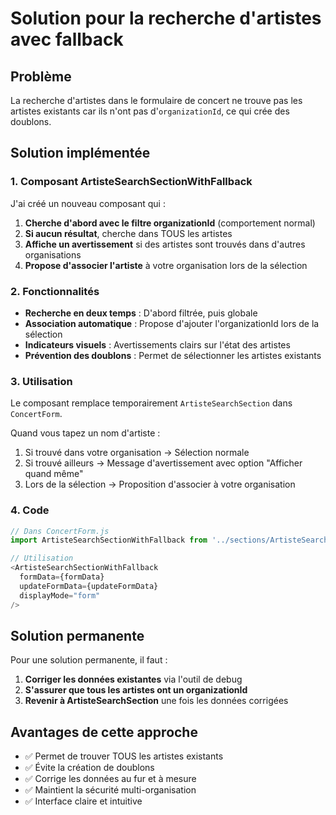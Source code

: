 # Solution pour la recherche d'artistes avec fallback

## Problème

La recherche d'artistes dans le formulaire de concert ne trouve pas les artistes existants car ils n'ont pas d'`organizationId`, ce qui crée des doublons.

## Solution implémentée

### 1. Composant ArtisteSearchSectionWithFallback

J'ai créé un nouveau composant qui :

1. **Cherche d'abord avec le filtre organizationId** (comportement normal)
2. **Si aucun résultat**, cherche dans TOUS les artistes
3. **Affiche un avertissement** si des artistes sont trouvés dans d'autres organisations
4. **Propose d'associer l'artiste** à votre organisation lors de la sélection

### 2. Fonctionnalités

- **Recherche en deux temps** : D'abord filtrée, puis globale
- **Association automatique** : Propose d'ajouter l'organizationId lors de la sélection
- **Indicateurs visuels** : Avertissements clairs sur l'état des artistes
- **Prévention des doublons** : Permet de sélectionner les artistes existants

### 3. Utilisation

Le composant remplace temporairement `ArtisteSearchSection` dans `ConcertForm`.

Quand vous tapez un nom d'artiste :
1. Si trouvé dans votre organisation → Sélection normale
2. Si trouvé ailleurs → Message d'avertissement avec option "Afficher quand même"
3. Lors de la sélection → Proposition d'associer à votre organisation

### 4. Code

```javascript
// Dans ConcertForm.js
import ArtisteSearchSectionWithFallback from '../sections/ArtisteSearchSectionWithFallback';

// Utilisation
<ArtisteSearchSectionWithFallback 
  formData={formData}
  updateFormData={updateFormData}
  displayMode="form"
/>
```

## Solution permanente

Pour une solution permanente, il faut :

1. **Corriger les données existantes** via l'outil de debug
2. **S'assurer que tous les artistes ont un organizationId**
3. **Revenir à ArtisteSearchSection** une fois les données corrigées

## Avantages de cette approche

- ✅ Permet de trouver TOUS les artistes existants
- ✅ Évite la création de doublons
- ✅ Corrige les données au fur et à mesure
- ✅ Maintient la sécurité multi-organisation
- ✅ Interface claire et intuitive